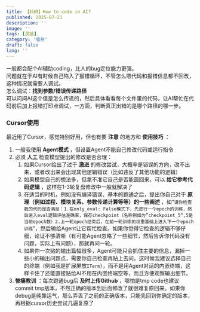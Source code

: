 ```yaml
---
title: 【科研】How to code in AI?
published: 2025-07-21
description: ''
image: ''
tags: [灵感]
category: '嗑盐'
draft: false 
lang: ''
---
```


一般都会配个AI辅助coding，比人的bug定位能力更强。  
问题就在于AI有时候自己陷入了报错循环，不管怎么喂代码和报错信息都不回改，这种情况就需要人调试。  
怎么调试：**找到参数/错误传递路径**  
可以问问AI这个值是怎么传递的，然后具体看看每个文件里的代码，让AI帮忙在代码前后加上报错打印点调试，一方面，判断真正出错的是哪个路径的哪一步。


### Cursor使用
最近用了Cursor，感觉特别好用，但也有要 **注意** 的地方和 **使用技巧** ：
1. 一般我使用 **Agent模式** ，但设置Agent不能自己修改代码或运行指令
2. 必须 **人工** 检查模型提出的修改是否合理：
    1. 如果Cursor给出了过于 **激进** 的修改尝试，大概率是错误的方向，改不出来，或者改出来会出现其他逻辑错误（比如违反了其他功能的逻辑）
    2. 如果模型自己的想法多，但拿不准它自己是否能圆回来，可以 **给它参考代码逻辑** ，这样在1-3轮复盘修改中一般就解决了
    3. 在适当的时机，例如没有编译错误、基本的跑通之后，提出你自己对于 **原理（例如过程、模块关系、参数传递计算等等）的一些阐述** ，如“`请你检查我的代码是否满足：1.在only_eval: False模式下，先进行一个epoch的训练，然后进入eval逻辑评估准确率，保存checkpoint（名称例如为”checkpoint_5“,5是当前epoch数）2.上一轮epoch结束后，在前一轮训练的权重基础上进入下一个epoch训练`”，然后输给Agent让它帮忙检查。如果你觉得它检查的逻辑不够仔细，论证不够清晰（有可能Agent忽略了一些细节，然后告诉你代码没有问题，实际上有问题），那就再问一轮。
    4. 如果你一次贴的输出篇幅很多，Agent可能只会抓住主要的信息，漏掉一些小的输出问题点，需要你自己检查再贴上去问。这时候我建议选择自己的终端（例如我是扩展屏放`ITerm`），而不是用Agent对话的内嵌终端，这样卡住了还能直接贴给AI不用在内嵌终端空等，而且方便观察输出细节。
3. **惨痛教训** ：每次跑通bug后 **及时上传Github** ，哪怕是tmp code也建议commit tmp版本，不然正确的版本到后面修改了就很难复原回来。如果你debug是纯靠运气，那么弄丢了之前的正确版本，只能先回到你确定的版本，再根据cursor历史尝试几遍复原了
